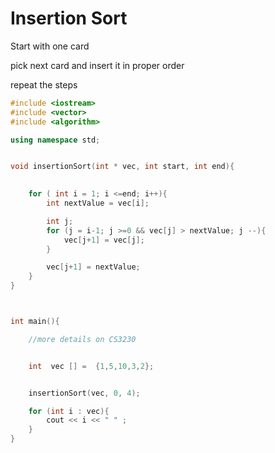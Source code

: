 # Insertion Sort

Start with one card

pick next card and insert it in proper order

repeat the steps

```cpp
#include <iostream>
#include <vector>
#include <algorithm>

using namespace std;


void insertionSort(int * vec, int start, int end){
	

	for ( int i = 1; i <=end; i++){
		int nextValue = vec[i];

		int j;
		for (j = i-1; j >=0 && vec[j] > nextValue; j --){
			vec[j+1] = vec[j];
		}

		vec[j+1] = nextValue;
	}
}



int main(){

	//more details on CS3230


	int  vec [] =  {1,5,10,3,2};


	insertionSort(vec, 0, 4);

	for (int i : vec){
		cout << i << " " ;
	}
}

```

